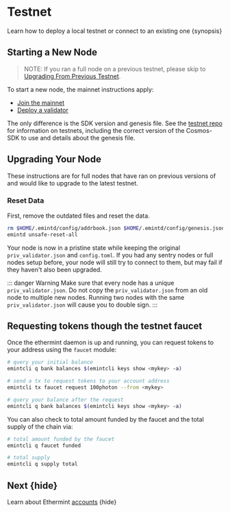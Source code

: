<!--
order: 3
-->

# Testnet

Learn how to deploy a local testnet or connect to an existing one {synopsis}

## Starting a New Node

> NOTE: If you ran a full node on a previous testnet, please skip to [Upgrading From Previous Testnet](#upgrading-from-previous-testnet).

To start a new node, the mainnet instructions apply:

- [Join the mainnet](./join-mainnet.md)
- [Deploy a validator](../validators/validator-setup.md)

The only difference is the SDK version and genesis file. See the [testnet repo](https://github.com/cosmos/testnets) for information on testnets, including the correct version of the Cosmos-SDK to use and details about the genesis file.

## Upgrading Your Node

These instructions are for full nodes that have ran on previous versions of and would like to upgrade to the latest testnet.

### Reset Data

First, remove the outdated files and reset the data.

```bash
rm $HOME/.emintd/config/addrbook.json $HOME/.emintd/config/genesis.json
emintd unsafe-reset-all
```

Your node is now in a pristine state while keeping the original `priv_validator.json` and `config.toml`. If you had any sentry nodes or full nodes setup before,
your node will still try to connect to them, but may fail if they haven't also
been upgraded.

::: danger Warning
Make sure that every node has a unique `priv_validator.json`. Do not copy the `priv_validator.json` from an old node to multiple new nodes. Running two nodes with the same `priv_validator.json` will cause you to double sign.
:::

## Requesting tokens though the testnet faucet

Once the ethermint daemon is up and running, you can request tokens to your address using the `faucet` module:

```bash
# query your initial balance
emintcli q bank balances $(emintcli keys show <mykey> -a)  

# send a tx to request tokens to your account address
emintcli tx faucet request 100photon --from <mykey>

# query your balance after the request
emintcli q bank balances $(emintcli keys show <mykey> -a)
```

You can also check to total amount funded by the faucet and the total supply of the chain via:

```bash
# total amount funded by the faucet
emintcli q faucet funded

# total supply
emintcli q supply total
```

## Next {hide}

Learn about Ethermint [accounts](./../basic/accounts.md) {hide}
